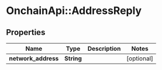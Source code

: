 # OnchainApi::AddressReply

## Properties
Name | Type | Description | Notes
------------ | ------------- | ------------- | -------------
**network_address** | **String** |  | [optional] 


